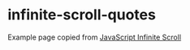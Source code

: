 # infinite-scroll-quotes

Example page copied from [JavaScript Infinite Scroll](https://www.javascripttutorial.net/javascript-dom/javascript-infinite-scroll/)
